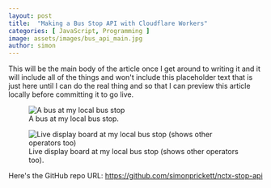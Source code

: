 ```yaml
---
layout: post
title:  "Making a Bus Stop API with Cloudflare Workers"
categories: [ JavaScript, Programming ]
image: assets/images/bus_api_main.jpg
author: simon
---
```

This will be the main body of the article once I get around to writing it and it will include all of the things and won't include this placeholder text that is just here until I can do the real thing and so that I can preview this article locally before committing it to go live.

<figure class="figure">
  <img src="{{ site.baseurl }}/assets/images/bus_api_bus_stop.jpg" class="figure-img img-fluid" alt="A bus at my local bus stop">
  <figcaption class="figure-caption text-center">A bus at my local bus stop.</figcaption>
</figure>

<figure class="figure">
  <img src="{{ site.baseurl }}/assets/images/bus_api_live_display.jpg" class="figure-img img-fluid" alt="Live display board at my local bus stop (shows other operators too)">
  <figcaption class="figure-caption text-center">Live display board at my local bus stop (shows other operators too).</figcaption>
</figure>

Here's the GitHub repo URL: https://github.com/simonprickett/nctx-stop-api